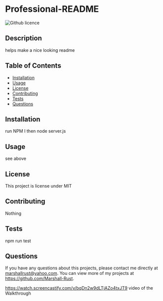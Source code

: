 # Professional-README
  ![Github licence](http://img.shields.io/badge/license-MIT-blue.svg)
  
  ## Description 
  helps make a nice looking readme
  ## Table of Contents
  * [Installation](#installation)
  * [Usage](#usage)
  * [License](#license)
  * [Contributing](#contributing)
  * [Tests](#tests)
  * [Questions](#questions)
  
  ## Installation 
  run NPM I then node server.js
  ## Usage 
  see above
  ## License 
  This project is license under MIT
  ## Contributing 
  Nothing
  ## Tests
  npm run test
  ## Questions
  If you have any questions about this projects, please contact me directly at marshallrust@yahoo.com. You can view more of my projects at https://github.com/Marshall-Rust.


https://watch.screencastify.com/v/bqDn2w9dLTjAZo4txJT9
video of the Walkthrough